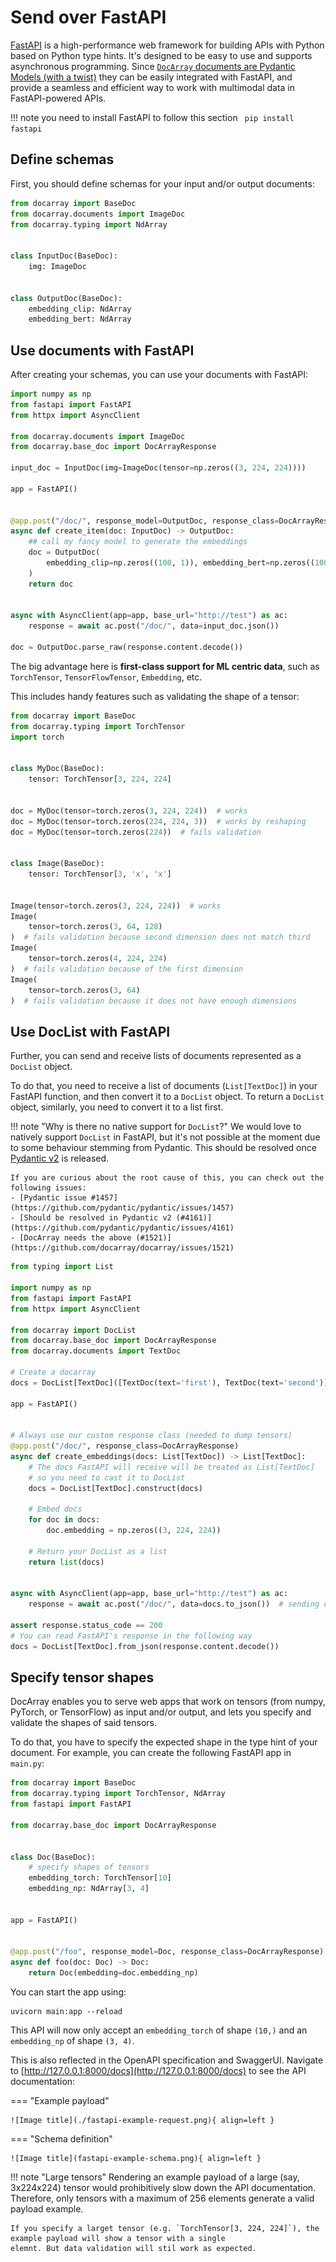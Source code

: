 # Send over FastAPI

[FastAPI](https://fastapi.tiangolo.com/) is a high-performance web framework for building APIs with Python based on Python type hints. It's designed to be easy to use and supports asynchronous programming. 
Since [`DocArray` documents are Pydantic Models (with a twist)](../../representing/first_step.md) they can be easily integrated with FastAPI, 
and provide a seamless and efficient way to work with multimodal data in FastAPI-powered APIs.

!!! note
    you need to install FastAPI to follow this section
    ``` 
    pip install fastapi
    ```

## Define schemas

First, you should define schemas for your input and/or output documents:
```python
from docarray import BaseDoc
from docarray.documents import ImageDoc
from docarray.typing import NdArray


class InputDoc(BaseDoc):
    img: ImageDoc


class OutputDoc(BaseDoc):
    embedding_clip: NdArray
    embedding_bert: NdArray
```

## Use documents with FastAPI

After creating your schemas, you can use your documents with FastAPI:

```python
import numpy as np
from fastapi import FastAPI
from httpx import AsyncClient

from docarray.documents import ImageDoc
from docarray.base_doc import DocArrayResponse

input_doc = InputDoc(img=ImageDoc(tensor=np.zeros((3, 224, 224))))

app = FastAPI()


@app.post("/doc/", response_model=OutputDoc, response_class=DocArrayResponse)
async def create_item(doc: InputDoc) -> OutputDoc:
    ## call my fancy model to generate the embeddings
    doc = OutputDoc(
        embedding_clip=np.zeros((100, 1)), embedding_bert=np.zeros((100, 1))
    )
    return doc


async with AsyncClient(app=app, base_url="http://test") as ac:
    response = await ac.post("/doc/", data=input_doc.json())

doc = OutputDoc.parse_raw(response.content.decode())
```

The big advantage here is **first-class support for ML centric data**, such as `TorchTensor`, `TensorFlowTensor`, `Embedding`, etc.

This includes handy features such as validating the shape of a tensor:

```python
from docarray import BaseDoc
from docarray.typing import TorchTensor
import torch


class MyDoc(BaseDoc):
    tensor: TorchTensor[3, 224, 224]


doc = MyDoc(tensor=torch.zeros(3, 224, 224))  # works
doc = MyDoc(tensor=torch.zeros(224, 224, 3))  # works by reshaping
doc = MyDoc(tensor=torch.zeros(224))  # fails validation


class Image(BaseDoc):
    tensor: TorchTensor[3, 'x', 'x']


Image(tensor=torch.zeros(3, 224, 224))  # works
Image(
    tensor=torch.zeros(3, 64, 128)
)  # fails validation because second dimension does not match third
Image(
    tensor=torch.zeros(4, 224, 224)
)  # fails validation because of the first dimension
Image(
    tensor=torch.zeros(3, 64)
)  # fails validation because it does not have enough dimensions
```

## Use DocList with FastAPI

Further, you can send and receive lists of documents represented as a `DocList` object.

To do that, you need to receive a list of documents (`List[TextDoc]`) in your FastAPI function, and then convert it to a `DocList` object.
To return a `DocList` object, similarly, you need to convert it to a list first.

!!! note "Why is there no native support for `DocList`?"
    We would love to natively support `DocList` in FastAPI, but it's not possible at the moment due to some behaviour
    stemming from Pydantic. This should be resolved once [Pydantic v2](https://docs.pydantic.dev/latest/blog/pydantic-v2/) is released.

    If you are curious about the root cause of this, you can check out the following issues:
    - [Pydantic issue #1457](https://github.com/pydantic/pydantic/issues/1457)
    - [Should be resolved in Pydantic v2 (#4161)](https://github.com/pydantic/pydantic/issues/4161)
    - [DocArray needs the above (#1521)](https://github.com/docarray/docarray/issues/1521)

```python
from typing import List

import numpy as np
from fastapi import FastAPI
from httpx import AsyncClient

from docarray import DocList
from docarray.base_doc import DocArrayResponse
from docarray.documents import TextDoc

# Create a docarray
docs = DocList[TextDoc]([TextDoc(text='first'), TextDoc(text='second')])

app = FastAPI()


# Always use our custom response class (needed to dump tensors)
@app.post("/doc/", response_class=DocArrayResponse)
async def create_embeddings(docs: List[TextDoc]) -> List[TextDoc]:
    # The docs FastAPI will receive will be treated as List[TextDoc]
    # so you need to cast it to DocList
    docs = DocList[TextDoc].construct(docs)

    # Embed docs
    for doc in docs:
        doc.embedding = np.zeros((3, 224, 224))

    # Return your DocList as a list
    return list(docs)


async with AsyncClient(app=app, base_url="http://test") as ac:
    response = await ac.post("/doc/", data=docs.to_json())  # sending docs as json

assert response.status_code == 200
# You can read FastAPI's response in the following way
docs = DocList[TextDoc].from_json(response.content.decode())
```

## Specify tensor shapes

DocArray enables you to serve web apps that work on tensors (from numpy, PyTorch, or TensorFlow) as input and/or output,
and lets you specify and validate the shapes of said tensors.

To do that, you have to specify the expected shape in the type hint of your document.
For example, you can create the following FastAPI app in `main.py`:

```python
from docarray import BaseDoc
from docarray.typing import TorchTensor, NdArray
from fastapi import FastAPI

from docarray.base_doc import DocArrayResponse


class Doc(BaseDoc):
    # specify shapes of tensors
    embedding_torch: TorchTensor[10]
    embedding_np: NdArray[3, 4]


app = FastAPI()


@app.post("/foo", response_model=Doc, response_class=DocArrayResponse)
async def foo(doc: Doc) -> Doc:
    return Doc(embedding=doc.embedding_np)
```

You can start the app using:
```terminal
uvicorn main:app --reload
```

This API will now only accept an `embedding_torch` of shape `(10,)` and an `embedding_np` of shape `(3, 4)`.

This is also reflected in the OpenAPI specification and SwaggerUI.
Navigate to [http://127.0.0.1:8000/docs](http://127.0.0.1:8000/docs) to see the API documentation:

=== "Example payload"

    ![Image title](./fastapi-example-request.png){ align=left }


=== "Schema definition"

    ![Image title](fastapi-example-schema.png){ align=left }

!!! note "Large tensors"
    Rendering an example payload of a large (say, 3x224x224) tensor would prohibitively slow down the API documentation.
    Therefore, only tensors with a maximum of 256 elements generate a valid payload example.

    If you specify a larget tensor (e.g. `TorchTensor[3, 224, 224]`), the example payload will show a tensor with a single
    elemnt. But data validation will stil work as expected.

